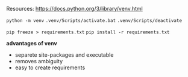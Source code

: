 
Resources: https://docs.python.org/3/library/venv.html

`python -m venv`
`.venv/Scripts/activate.bat`
`.venv/Scripts/deactivate`

`pip freeze > requirements.txt`
`pip install -r requirements.txt`

**advantages of venv**
- separete site-packages and executable
- removes ambiguity
- easy to create requirements
